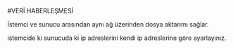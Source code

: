 #VERİ HABERLEŞMESİ

İstemci ve sunucu arasından aynı ağ üzerinden dosya aktarımı sağlar. 

istemcide ki sunucuda ki ip adreslerini kendi ip adreslerine göre ayarlayınız.
